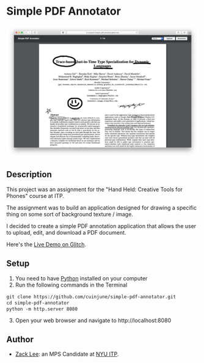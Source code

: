 # Simple PDF Annotator
<img src="screenshot.png" alt="screenshot" width="1000"/>

## Description

This project was an assignment for the "Hand Held: Creative Tools for Phones" course at ITP.

The assignment was to build an application designed for drawing a specific thing on some sort of background texture / image.

I decided to create a simple PDF annotation application that allows the user to upload, edit, and download a PDF document.

Here's the [Live Demo on Glitch](https://cuinjune-simple-pdf-annotator.glitch.me/).

## Setup

1. You need to have [Python](https://realpython.com/installing-python/) installed on your computer
2. Run the following commands in the Terminal
```
git clone https://github.com/cuinjune/simple-pdf-annotator.git
cd simple-pdf-annotator
python -m http.server 8080
```
3. Open your web browser and navigate to http://localhost:8080

## Author
* [Zack Lee](https://www.cuinjune.com/about): an MPS Candidate at [NYU ITP](https://itp.nyu.edu).
